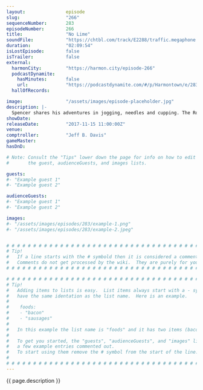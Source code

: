 ```yaml
---
layout:               episode
slug:                 "266"
sequenceNumber:       283
episodeNumber:        266
title:                "No Lime"
soundFile:            "https://chtbl.com/track/E2288/traffic.megaphone.fm/STA8300498738.mp3"
duration:             "02:09:54"
isLostEpisode:        false
isTrailer:            false
external:
  harmonCity:         "https://harmon.city/episode-266"
  podcastDynamite:
    hasMinutes:       false
    url:              "https://podcastdynamite.com/#/p/Harmontown/e/283/266"
  hallOfRecords:      

image:                "/assets/images/episode-placeholder.jpg"
description: |-
  Spencer shares his adventures in jogging, needles and cupping. The Ron Jeremy banana mystery continues to perplex Jeff. Dan records an introduction video for Rob Schrab and spends a little extra time making sure it's perfect.
showDate:             
releaseDate:          "2017-11-15 11:00:00Z"
venue:                
comptroller:          "Jeff B. Davis"
gameMaster:           
hasDnD:               

# Note: Consult the "Tips" lower down the page for info on how to edit
#       the guest, audienceGuests, and images lists.

guests:
#- "Example guest 1"
#- "Example guest 2"

audienceGuests:
#- "Example guest 1"
#- "Example guest 2"

images:
#- "/assets/images/episodes/283/example-1.png"
#- "/assets/images/episodes/283/example-2.jpeg"


# # # # # # # # # # # # # # # # # # # # # # # # # # # # # # # # # # # # # # # # # # # # #
# Tip!
#   If a line starts with the # symbold then it is considered a comment.
#   Comments do not get processed by the wiki.  They are purely for your information.
# # # # # # # # # # # # # # # # # # # # # # # # # # # # # # # # # # # # # # # # # # # # #

# # # # # # # # # # # # # # # # # # # # # # # # # # # # # # # # # # # # # # # # # # # # #
# Tip!
#   Adding items to lists is easy.  List items always start with a - symbol and have
#   have the same identation as the list name.  Here is an example.
#
#    foods:
#    - "bacon"
#    - "sausages"
#
#   In this example the list name is "foods" and it has two items (bacon, and sausages).
#
#   To get you started, the "guests", "audienceGuests", and "images" lists below have
#   a few example entries commented out.
#   To start using them remove the # symbol from the start of the line.
#
# # # # # # # # # # # # # # # # # # # # # # # # # # # # # # # # # # # # # # # # # # # # #
---
```


<!-- The episode description will be rendered here -->
{{ page.description }}

<!-- Add your content BELOW here -->
<!-- vvvvvvvvvvvvvvvvvvvvvvvvvvv -->




<!-- ^^^^^^^^^^^^^^^^^^^^^^^^^^^ -->
<!-- Add your content ABOVE here -->

<!-- The episode gallery will be rendered here -->